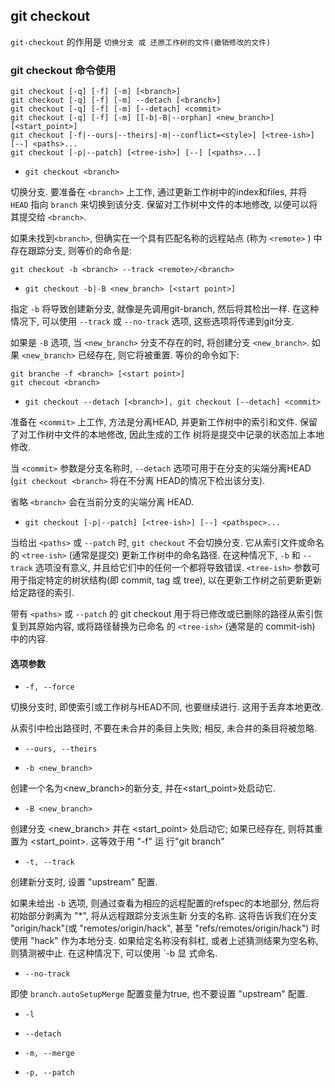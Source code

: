 ## git checkout

`git-checkout` 的作用是 `切换分支 或 还原工作树的文件(撤销修改的文件)`

### git checkout 命令使用

```
git checkout [-q] [-f] [-m] [<branch>]
git checkout [-q] [-f] [-m] --detach [<branch>]
git checkout [-q] [-f] [-m] [--detach] <commit>
git checkout [-q] [-f] [-m] [[-b|-B|--orphan] <new_branch>] [<start_point>]
git checkout [-f|--ours|--theirs|-m|--conflict=<style>] [<tree-ish>] [--] <paths>...
git checkout [-p|--patch] [<tree-ish>] [--] [<paths>...]
```

- `git checkout <branch>`

切换分支. 要准备在 `<branch>` 上工作, 通过更新工作树中的index和files, 并将 `HEAD` 指向 `branch` 来切换到该分支.
保留对工作树中文件的本地修改, 以便可以将其提交给 `<branch>`.

如果未找到`<branch>`, 但确实在一个具有匹配名称的远程站点 (称为 `<remote>` ) 中存在跟踪分支, 则等价的命令是:

```
git checkout -b <branch> --track <remote>/<branch>
```

- `git checkout -b|-B <new_branch> [<start point>]`

指定 `-b` 将导致创建新分支, 就像是先调用git-branch, 然后将其检出一样. 在这种情况下, 可以使用 `--track` 或 `--no-track` 
选项, 这些选项将传递到git分支.

如果是 `-B` 选项, 当 `<new_branch>` 分支不存在的时, 将创建分支 `<new_branch>`. 如果 `<new_branch>` 已经存在, 
则它将被重置. 等价的命令如下:

```
git branche -f <branch> [<start point>]
git checout <branch>
```

- `git checkout --detach [<branch>], git checkout [--detach] <commit>`

准备在 `<commit>` 上工作, 方法是分离HEAD, 并更新工作树中的索引和文件. 保留了对工作树中文件的本地修改, 因此生成的工作
树将是提交中记录的状态加上本地修改.

当 `<commit>` 参数是分支名称时, `--detach` 选项可用于在分支的尖端分离HEAD (`git checkout <branch>` 将在不分离
HEAD的情况下检出该分支).

省略 `<branch>` 会在当前分支的尖端分离 HEAD.

- `git checkout [-p|--patch] [<tree-ish>] [--] <pathspec>...`

当给出 `<paths>` 或 `--patch` 时, `git checkout` 不会切换分支. 它从索引文件或命名的 `<tree-ish>` (通常是提交)
更新工作树中的命名路径.  在这种情况下, `-b` 和 `--track` 选项没有意义, 并且给它们中的任何一个都将导致错误. `<tree-ish>`
参数可用于指定特定的树状结构(即 commit, tag 或 tree), 以在更新工作树之前更新更新给定路径的索引.

带有 `<paths>` 或 `--patch` 的 git checkout 用于将已修改或已删除的路径从索引恢复到其原始内容, 或将路径替换为已命名
的 `<tree-ish>` (通常是的 commit-ish) 中的内容.

#### 选项参数

- `-f, --force`

切换分支时, 即使索引或工作树与HEAD不同, 也要继续进行. 这用于丢弃本地更改.

从索引中检出路径时, 不要在未合并的条目上失败; 相反, 未合并的条目将被忽略.
            
- `--ours, --theirs`


- `-b <new_branch>`

创建一个名为<new_branch>的新分支, 并在<start_point>处启动它.

- `-B <new_branch>`

创建分支 <new_branch> 并在 <start_point> 处启动它; 如果已经存在, 则将其重置为 <start_point>. 这等效于用 "-f" 运
行"git branch"

- `-t, --track`

创建新分支时, 设置 "upstream" 配置.

如果未给出 `-b` 选项, 则通过查看为相应的远程配置的refspec的本地部分, 然后将初始部分剥离为 "*", 将从远程跟踪分支派生新
分支的名称. 这将告诉我们在分支 "origin/hack"(或 "remotes/origin/hack", 甚至 "refs/remotes/origin/hack") 时
使用 "hack" 作为本地分支. 如果给定名称没有斜杠, 或者上述猜测结果为空名称, 则猜测被中止. 在这种情况下, 可以使用 `-b 显
式命名.

- `--no-track`

即使 `branch.autoSetupMerge` 配置变量为true, 也不要设置 "upstream" 配置.

- `-l`

- `--detach`

- `-m, --merge`

- `-p, --patch`






